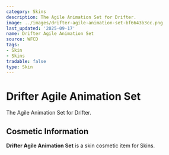 ```yaml
---
category: Skins
description: The Agile Animation Set for Drifter.
image: ../images/drifter-agile-animation-set-bf6643b3cc.png
last_updated: '2025-09-17'
name: Drifter Agile Animation Set
source: WFCD
tags:
- Skin
- Skins
tradable: false
type: Skin
---
```


# Drifter Agile Animation Set

The Agile Animation Set for Drifter.

## Cosmetic Information

**Drifter Agile Animation Set** is a skin cosmetic item for Skins.


